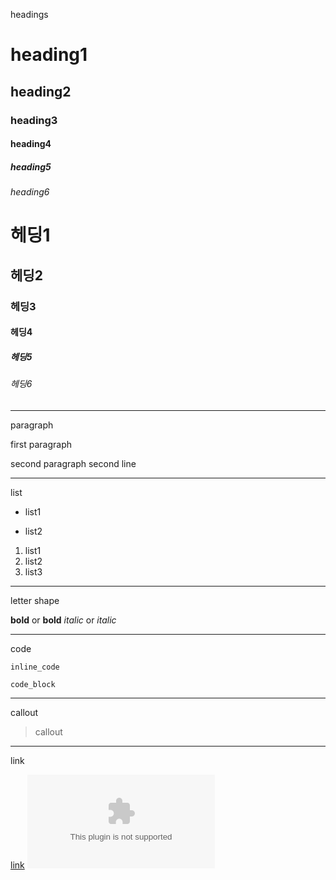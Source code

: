 headings

# heading1
## heading2
### heading3
#### heading4
##### heading5
###### heading6

# 헤딩1
## 헤딩2
### 헤딩3
#### 헤딩4
##### 헤딩5
###### 헤딩6

---

paragraph

first paragraph


second paragraph
second line

---

list

- list1
* list2

1. list1
2. list2
3. list3

---

letter shape

**bold** or __bold__
*italic* or _italic_

---

code

`inline_code`

```
code_block
```

---

callout

> callout

---

link

[link](sample.com)
![image](sample.com)

